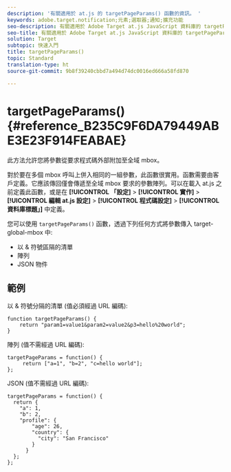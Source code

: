 ```yaml
---
description: '有關適用於 at.js 的 targetPageParams() 函數的資訊。 '
keywords: adobe.target.notification;元素;選取器;通知;擴充功能
seo-description: 有關適用於 Adobe Target at.js JavaScript 資料庫的 targetPageParams() 函數的資訊。
seo-title: 有關適用於 Adobe Target at.js JavaScript 資料庫的 targetPageParams() 函數的資訊。
solution: Target
subtopic: 快速入門
title: targetPageParams()
topic: Standard
translation-type: ht
source-git-commit: 9b8f39240cbbd7a494d74dc0016ed666a58fd870

---
```



# targetPageParams() {#reference_B235C9F6DA79449ABE3E23F914FEABAE}

此方法允許您將參數從要求程式碼外部附加至全域 mbox。

對於要在多個 mbox 呼叫上併入相同的一組參數，此函數很實用。函數需要由客戶定義。它應該傳回僅會傳遞至全域 mbox 要求的參數陣列。可以在載入 at.js 之前定義此函數，或是在 **[!UICONTROL 「設定]** &gt; **[!UICONTROL 實作]** &gt; **[!UICONTROL 編輯 at.js 設定]** &gt; **[!UICONTROL 程式碼設定]** &gt; **[!UICONTROL 資料庫標題」]** 中定義。

您可以使用 `targetPageParams()` 函數，透過下列任何方式將參數傳入 target-global-mbox 中:

* 以 &amp; 符號區隔的清單
* 陣列
* JSON 物件

## 範例

以 &amp; 符號分隔的清單 (值必須經過 URL 編碼):

```
function targetPageParams() { 
    return "param1=value1&param2=value2&p3=hello%20world"; 
}
```

陣列 (值不需經過 URL 編碼):

```
targetPageParams = function() { 
     return ["a=1", "b=2", "c=hello world"]; 
};
```

JSON (值不需經過 URL 編碼):

```
targetPageParams = function() { 
  return { 
    "a": 1, 
    "b": 2, 
    "profile": { 
        "age": 26, 
        "country": { 
          "city": "San Francisco" 
        } 
      } 
  }; 
};
```

